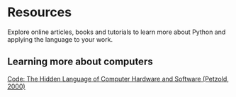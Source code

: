 # Resources 
Explore online articles, books and tutorials to learn more about Python and applying the language to your work.


## Learning more about computers
[Code: The Hidden Language of Computer Hardware and Software (Petzold, 2000)](https://newcatalog.library.cornell.edu/catalog/15145858)

